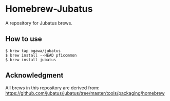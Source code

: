 # Homebrew-Jubatus

A repository for Jubatus brews.

## How to use

	$ brew tap ogawa/jubatus
	$ brew install --HEAD pficommon
	$ brew install jubatus

## Acknowledgment

All brews in this repository are derived from:
https://github.com/jubatus/jubatus/tree/master/tools/packaging/homebrew
